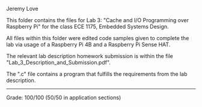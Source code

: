 Jeremy Love

This folder contains the files for Lab 3: "Cache and I/O Programming over 
  Raspberry Pi" for the class ECE 1175, Embedded Systems Design.

All files within this folder were edited code samples given to complete the
  lab via usage of a Raspberry Pi 4B and a Raspberry Pi Sense HAT.

The relevant lab description homework submission is within the file 
  "Lab_3_Description_and_Submission.pdf".

The ".c" file contains a program that fulfills the requirements from the 
  lab description.

-----------------------------------------------------------------------------

Grade: 100/100 (50/50 in application sections)